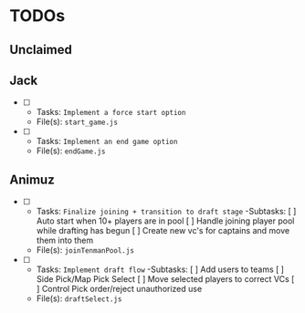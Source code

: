 # TODOs

## Unclaimed



## Jack

- [ ]
    - Tasks: `Implement a force start option`
    - File(s): `start_game.js`
- [ ]
    - Tasks: `Implement an end game option`
    - File(s): `endGame.js`

## Animuz

- [ ]
    - Tasks: `Finalize joining + transition to draft stage`
        -Subtasks: 
            [ ] Auto start when 10+ players are in pool
            [ ] Handle joining player pool while drafting has begun
            [ ] Create new vc's for captains and move them into them
    - File(s): `joinTenmanPool.js`

- [ ]
    - Tasks: `Implement draft flow`
        -Subtasks: 
        [ ] Add users to teams
        [ ] Side Pick/Map Pick Select
        [ ] Move selected players to correct VCs
        [ ] Control Pick order/reject unauthorized use
    - File(s): `draftSelect.js`